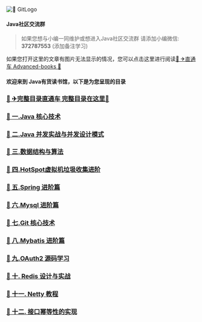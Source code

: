 ![📕 GitLogo](doc/logo/book.jpg)

#### Java社区交流群
> 如果您想与小编一同维护或想进入Java社区交流群 
> 请添加小编微信: **372787553** (添加备注学习)

如果您打开这里的文章有图片无法显示的情况，您可以点击这里进行阅读[📕 ✈直通车 Advanced-books 🌻](https://gitee.com/YangHaiJi/Advanced-books)

#### 欢迎来到 Java有货读书馆，以下是为您呈现的目录

### [📕 ✈完整目录直通车 完整目录在这里🌻](note/README.md)

### [📕 一.Java 核心技术](note/java/README.md)
### [📕 二.Java 并发实战与并发设计模式](note/java/concurrency/README.md)   
### [📕 三.数据结构与算法](note/java/datastructureAlgorithm/README.md)  
### [📕 四.HotSpot虚拟机垃圾收集进阶](note/jvm/README.md)
### [📕 五.Spring 进阶篇](note/spring/README.md)
### [📕 六.Mysql 进阶篇](note/mysql/README.md)
### [📕 七.Git 核心技术](note/git/README.md)
### [📕 八.Mybatis 进阶篇](note/mybatis/README.md)  
### [📕 九.OAuth2 源码学习](note/oauth/README.md)
### [📕 十. Redis 设计与实战](note/redis/README.md)
### [📕 十一. Netty 教程](note/netty/README.md)
### [📕 十二. 接口幂等性的实现](note/actualCombat/Limiter.md)
